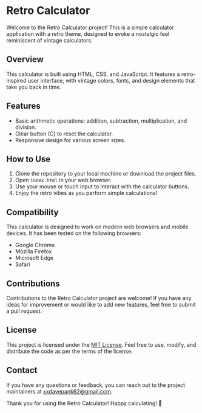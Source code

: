 # Retro Calculator


Welcome to the Retro Calculator project! This is a simple calculator application with a retro theme, designed to evoke a nostalgic feel reminiscent of vintage calculators.

## Overview

This calculator is built using HTML, CSS, and JavaScript. It features a retro-inspired user interface, with vintage colors, fonts, and design elements that take you back in time.

## Features

- Basic arithmetic operations: addition, subtraction, multiplication, and division.
- Clear button (C) to reset the calculator.
- Responsive design for various screen sizes.


## How to Use

1. Clone the repository to your local machine or download the project files.
2. Open `index.html` in your web browser.
3. Use your mouse or touch input to interact with the calculator buttons.
4. Enjoy the retro vibes as you perform simple calculations!

## Compatibility

This calculator is designed to work on modern web browsers and mobile devices. It has been tested on the following browsers:

- Google Chrome
- Mozilla Firefox
- Microsoft Edge
- Safari

## Contributions

Contributions to the Retro Calculator project are welcome! If you have any ideas for improvement or would like to add new features, feel free to submit a pull request.

## License

This project is licensed under the [MIT License](LICENSE). Feel free to use, modify, and distribute the code as per the terms of the license.

## Contact

If you have any questions or feedback, you can reach out to the project maintainers at [xxdavepank62@gmail.com](mailto:xxdavepank62@gmail.com).

Thank you for using the Retro Calculator! Happy calculating! 🧮
